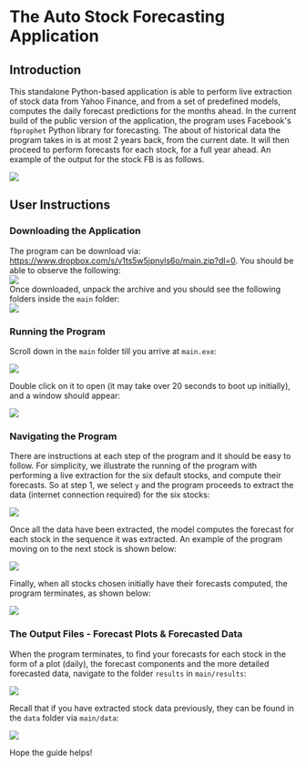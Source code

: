 # The Auto Stock Forecasting Application

## Introduction

This standalone Python-based application is able to perform live extraction of stock data from Yahoo Finance, and from a set of predefined models, computes the daily forecast predictions for the months ahead. In the current build of the public version of the application, the program uses Facebook's `fbprophet` Python library for forecasting. The about of historical data the program takes in is at most 2 years back, from the current date. It will then proceed to perform forecasts for each stock, for a full year ahead. An example of the output for the stock FB is as follows.

<img src="img/FB_forecast.png?raw=true"/>

## User Instructions

### Downloading the Application

The program can be download via: https://www.dropbox.com/s/v1ts5w5jpnyls6o/main.zip?dl=0. You should be able to observe the following:
<br>
<img src="img/dropbox.png?raw=true"/>
<br>
Once downloaded, unpack the archive and you should see the following folders inside the `main` folder:
<br>
<img src="img/main_folder.png?raw=true"/>
<br>

### Running the Program

Scroll down in the `main` folder till you arrive at `main.exe`:

<img src="img/main_folder_mainexe.png?raw=true"/>

Double click on it to open (it may take over 20 seconds to boot up initially), and a window should appear:

<img src="img/app_1.png?raw=true"/>

### Navigating the Program

There are instructions at each step of the program and it should be easy to follow. For simplicity, we illustrate the running of the program with performing a live extraction for the six default stocks, and compute their forecasts. So at step 1, we select `y` and the program proceeds to extract the data (internet connection required) for the six stocks:

<img src="img/screenshot_1.png?raw=true"/>

Once all the data have been extracted, the model computes the forecast for each stock in the sequence it was extracted. An example of the program moving on to the next stock is shown below:

<img src="img/screenshot_2.png?raw=true"/>

Finally, when all stocks chosen initially have their forecasts computed, the program terminates, as shown below:

<img src="img/screenshot_3.png?raw=true"/>

### The Output Files - Forecast Plots & Forecasted Data

When the program terminates, to find your forecasts for each stock in the form of a plot (daily), the forecast components and the more detailed forecasted data, navigate to the folder `results` in `main/results`:

<img src="img/results_folder.png?raw=true"/>

Recall that if you have extracted stock data previously, they can be found in the `data` folder via `main/data`:

<img src="img/data_folder.png?raw=true"/>

Hope the guide helps!